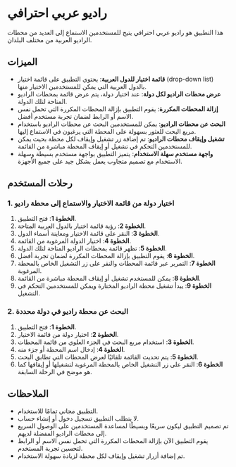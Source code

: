 # راديو عربي احترافي

هذا التطبيق هو راديو عربي احترافي يتيح للمستخدمين الاستماع إلى العديد من محطات الراديو العربية من مختلف البلدان.

## الميزات

- **قائمة اختيار للدول العربية**: يحتوي التطبيق على قائمة اختيار (drop-down list) بالدول العربية التي يمكن للمستخدمين الاختيار منها.
- **عرض محطات الراديو لكل دولة**: عند اختيار دولة، يتم عرض قائمة بمحطات الراديو المتاحة لتلك الدولة.
- **إزالة المحطات المكررة**: يقوم التطبيق بإزالة المحطات المكررة التي تحمل نفس الاسم أو الرابط لضمان تجربة مستخدم أفضل.
- **البحث عن محطات الراديو**: يمكن للمستخدمين البحث عن محطات الراديو باستخدام مربع البحث للعثور بسهولة على المحطة التي يرغبون في الاستماع إليها.
- **تشغيل وإيقاف محطات الراديو**: تم إضافة زر تشغيل وإيقاف لكل محطة بحيث يمكن للمستخدمين التحكم في تشغيل أو إيقاف المحطة مباشرة من القائمة.
- **واجهة مستخدم سهلة الاستخدام**: يتميز التطبيق بواجهة مستخدم بسيطة وسهلة الاستخدام مع تصميم متجاوب يعمل بشكل جيد على جميع الأجهزة.

## رحلات المستخدم

### 1. اختيار دولة من قائمة الاختيار والاستماع إلى محطة راديو

1. **الخطوة 1**: فتح التطبيق.
2. **الخطوة 2**: رؤية قائمة اختيار بالدول العربية المتاحة.
3. **الخطوة 3**: النقر على قائمة الاختيار ومعاينة أسماء الدول.
4. **الخطوة 4**: اختيار الدولة المرغوبة من القائمة.
5. **الخطوة 5**: تظهر قائمة بمحطات الراديو المتاحة لتلك الدولة.
6. **الخطوة 6**: يقوم التطبيق بإزالة المحطات المكررة لضمان تجربة أفضل.
7. **الخطوة 7**: التمرير عبر قائمة المحطات والنقر على زر التشغيل الخاص بالمحطة المرغوبة.
8. **الخطوة 8**: يمكن للمستخدم تشغيل أو إيقاف المحطة مباشرة من القائمة.
9. **الخطوة 9**: يبدأ تشغيل محطة الراديو المختارة ويمكن للمستخدمين التحكم في التشغيل.

### 2. البحث عن محطة راديو في دولة محددة

1. **الخطوة 1**: فتح التطبيق.
2. **الخطوة 2**: اختيار دولة من قائمة الاختيار.
3. **الخطوة 3**: استخدام مربع البحث في الجزء العلوي من قائمة المحطات.
4. **الخطوة 4**: إدخال اسم المحطة أو جزء منه.
5. **الخطوة 5**: يتم تحديث القائمة تلقائيًا لعرض المحطات التي تطابق البحث.
6. **الخطوة 6**: النقر على زر التشغيل الخاص بالمحطة المرغوبة لتشغيلها أو إيقافها كما هو موضح في الرحلة السابقة.

## الملاحظات

- التطبيق مجاني تمامًا للاستخدام.
- لا يتطلب التطبيق تسجيل دخول أو إنشاء حساب.
- تم تصميم التطبيق ليكون سريعًا وبسيطًا لمساعدة المستخدمين على الوصول السريع إلى محطات الراديو المفضلة لديهم.
- يقوم التطبيق الآن بإزالة المحطات المكررة التي تحمل نفس الاسم أو الرابط لتحسين تجربة المستخدم.
- تم إضافة أزرار تشغيل وإيقاف لكل محطة لزيادة سهولة الاستخدام.
